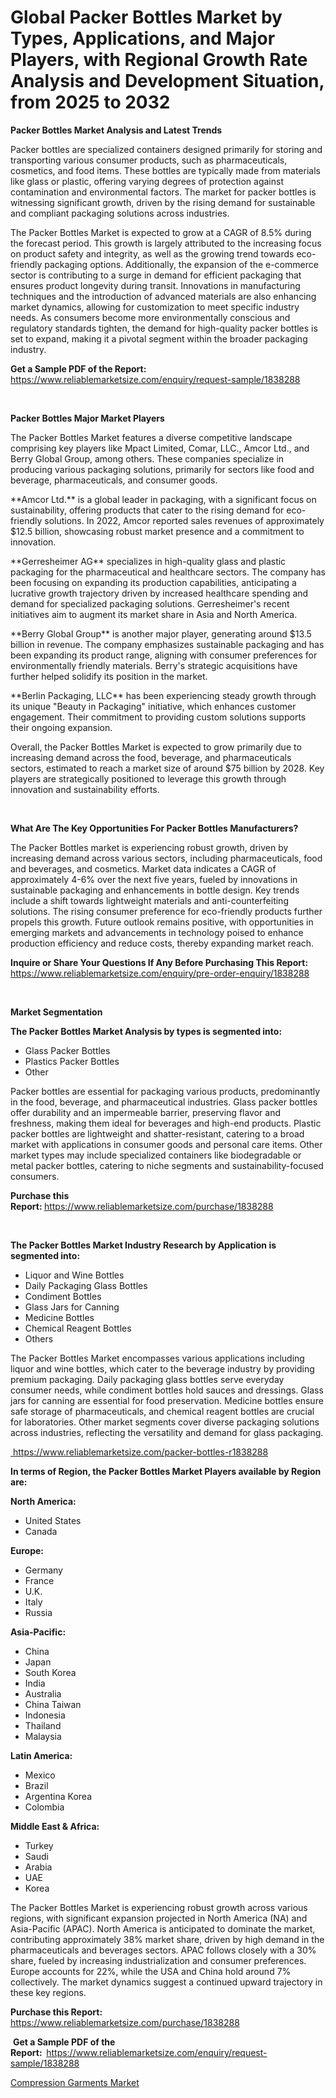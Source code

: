 <p><h1>Global Packer Bottles Market by Types, Applications, and Major Players, with Regional Growth Rate Analysis and Development Situation, from 2025 to 2032</h1></p><p><strong>Packer Bottles Market Analysis and Latest Trends</strong></p>
<p><p>Packer bottles are specialized containers designed primarily for storing and transporting various consumer products, such as pharmaceuticals, cosmetics, and food items. These bottles are typically made from materials like glass or plastic, offering varying degrees of protection against contamination and environmental factors. The market for packer bottles is witnessing significant growth, driven by the rising demand for sustainable and compliant packaging solutions across industries.</p><p>The Packer Bottles Market is expected to grow at a CAGR of 8.5% during the forecast period. This growth is largely attributed to the increasing focus on product safety and integrity, as well as the growing trend towards eco-friendly packaging options. Additionally, the expansion of the e-commerce sector is contributing to a surge in demand for efficient packaging that ensures product longevity during transit. Innovations in manufacturing techniques and the introduction of advanced materials are also enhancing market dynamics, allowing for customization to meet specific industry needs. As consumers become more environmentally conscious and regulatory standards tighten, the demand for high-quality packer bottles is set to expand, making it a pivotal segment within the broader packaging industry.</p></p>
<p><strong>Get a Sample PDF of the Report:&nbsp;</strong> <a href="https://www.reliablemarketsize.com/enquiry/request-sample/1838288?utm_campaign=2233&utm_medium=2&utm_source=Github&utm_content=ia&utm_term=09022025&utm_id=packer-bottles">https://www.reliablemarketsize.com/enquiry/request-sample/1838288</a></p>
<p>&nbsp;</p>
<p><strong>Packer Bottles Major Market Players</strong></p>
<p><p>The Packer Bottles Market features a diverse competitive landscape comprising key players like Mpact Limited, Comar, LLC., Amcor Ltd., and Berry Global Group, among others. These companies specialize in producing various packaging solutions, primarily for sectors like food and beverage, pharmaceuticals, and consumer goods.</p><p>**Amcor Ltd.** is a global leader in packaging, with a significant focus on sustainability, offering products that cater to the rising demand for eco-friendly solutions. In 2022, Amcor reported sales revenues of approximately $12.5 billion, showcasing robust market presence and a commitment to innovation.</p><p>**Gerresheimer AG** specializes in high-quality glass and plastic packaging for the pharmaceutical and healthcare sectors. The company has been focusing on expanding its production capabilities, anticipating a lucrative growth trajectory driven by increased healthcare spending and demand for specialized packaging solutions. Gerresheimer's recent initiatives aim to augment its market share in Asia and North America.</p><p>**Berry Global Group** is another major player, generating around $13.5 billion in revenue. The company emphasizes sustainable packaging and has been expanding its product range, aligning with consumer preferences for environmentally friendly materials. Berry's strategic acquisitions have further helped solidify its position in the market.</p><p>**Berlin Packaging, LLC** has been experiencing steady growth through its unique "Beauty in Packaging" initiative, which enhances customer engagement. Their commitment to providing custom solutions supports their ongoing expansion.</p><p>Overall, the Packer Bottles Market is expected to grow primarily due to increasing demand across the food, beverage, and pharmaceuticals sectors, estimated to reach a market size of around $75 billion by 2028. Key players are strategically positioned to leverage this growth through innovation and sustainability efforts.</p></p>
<p>&nbsp;</p>
<p><strong>What Are The Key Opportunities For Packer Bottles Manufacturers?</strong></p>
<p><p>The Packer Bottles market is experiencing robust growth, driven by increasing demand across various sectors, including pharmaceuticals, food and beverages, and cosmetics. Market data indicates a CAGR of approximately 4-6% over the next five years, fueled by innovations in sustainable packaging and enhancements in bottle design. Key trends include a shift towards lightweight materials and anti-counterfeiting solutions. The rising consumer preference for eco-friendly products further propels this growth. Future outlook remains positive, with opportunities in emerging markets and advancements in technology poised to enhance production efficiency and reduce costs, thereby expanding market reach.</p></p>
<p><strong>Inquire or Share Your Questions If Any Before Purchasing This Report:</strong> <a href="https://www.reliablemarketsize.com/enquiry/pre-order-enquiry/1838288?utm_campaign=2233&utm_medium=2&utm_source=Github&utm_content=ia&utm_term=09022025&utm_id=packer-bottles">https://www.reliablemarketsize.com/enquiry/pre-order-enquiry/1838288</a></p>
<p>&nbsp;</p>
<p><strong>Market Segmentation</strong></p>
<p><strong>The Packer Bottles Market Analysis by types is segmented into:</strong></p>
<p><ul><li>Glass Packer Bottles</li><li>Plastics Packer Bottles</li><li>Other</li></ul></p>
<p><p>Packer bottles are essential for packaging various products, predominantly in the food, beverage, and pharmaceutical industries. Glass packer bottles offer durability and an impermeable barrier, preserving flavor and freshness, making them ideal for beverages and high-end products. Plastic packer bottles are lightweight and shatter-resistant, catering to a broad market with applications in consumer goods and personal care items. Other market types may include specialized containers like biodegradable or metal packer bottles, catering to niche segments and sustainability-focused consumers.</p></p>
<p><strong>Purchase this Report:&nbsp;</strong><a href="https://www.reliablemarketsize.com/purchase/1838288?utm_campaign=2233&utm_medium=2&utm_source=Github&utm_content=ia&utm_term=09022025&utm_id=packer-bottles">https://www.reliablemarketsize.com/purchase/1838288</a></p>
<p>&nbsp;</p>
<p><strong>The Packer Bottles Market Industry Research by Application is segmented into:</strong></p>
<p><ul><li>Liquor and Wine Bottles</li><li>Daily Packaging Glass Bottles</li><li>Condiment Bottles</li><li>Glass Jars for Canning</li><li>Medicine Bottles</li><li>Chemical Reagent Bottles</li><li>Others</li></ul></p>
<p><p>The Packer Bottles Market encompasses various applications including liquor and wine bottles, which cater to the beverage industry by providing premium packaging. Daily packaging glass bottles serve everyday consumer needs, while condiment bottles hold sauces and dressings. Glass jars for canning are essential for food preservation. Medicine bottles ensure safe storage of pharmaceuticals, and chemical reagent bottles are crucial for laboratories. Other market segments cover diverse packaging solutions across industries, reflecting the versatility and demand for glass packaging.</p></p>
<p><a href="https://www.reliablemarketsize.com/packer-bottles-r1838288?utm_campaign=2233&utm_medium=2&utm_source=Github&utm_content=ia&utm_term=09022025&utm_id=packer-bottles">&nbsp;https://www.reliablemarketsize.com/packer-bottles-r1838288</a></p>
<p><strong>In terms of Region, the Packer Bottles Market Players available by Region are:</strong></p>
<p>
    <p> <strong> North America: </strong>
        <ul>
            <li>United States</li>
            <li>Canada</li>
        </ul>
        </p> 
    <p> <strong> Europe: </strong>
        <ul>
            <li>Germany</li>
            <li>France</li>
            <li>U.K.</li>
            <li>Italy</li>
            <li>Russia</li>
        </ul>
        </p> 
    <p> <strong> Asia-Pacific: </strong>
        <ul>
            <li>China</li>
            <li>Japan</li>
            <li>South Korea</li>
            <li>India</li>
            <li>Australia</li>
            <li>China Taiwan</li>
            <li>Indonesia</li>
            <li>Thailand</li>
            <li>Malaysia</li>
        </ul>
        </p> 
    <p> <strong> Latin America: </strong>
        <ul>
            <li>Mexico</li>
            <li>Brazil</li>
            <li>Argentina Korea</li>
            <li>Colombia</li>
        </ul>
        </p> 
    <p> <strong> Middle East & Africa: </strong>
        <ul>
            <li>Turkey</li>
            <li>Saudi</li>
            <li>Arabia</li>
            <li>UAE</li>
            <li>Korea</li>
        </ul>
    </p>
    </p>
<p><p>The Packer Bottles Market is experiencing robust growth across various regions, with significant expansion projected in North America (NA) and Asia-Pacific (APAC). North America is anticipated to dominate the market, contributing approximately 38% market share, driven by high demand in the pharmaceuticals and beverages sectors. APAC follows closely with a 30% share, fueled by increasing industrialization and consumer preferences. Europe accounts for 22%, while the USA and China hold around 7% collectively. The market dynamics suggest a continued upward trajectory in these key regions.</p></p>
<p><strong>Purchase this Report: </strong><a href="https://www.reliablemarketsize.com/purchase/1838288?utm_campaign=2233&utm_medium=2&utm_source=Github&utm_content=ia&utm_term=09022025&utm_id=packer-bottles">https://www.reliablemarketsize.com/purchase/1838288</a></p>
<p>&nbsp;<strong>Get a Sample PDF of the Report:&nbsp;&nbsp;</strong><a href="https://www.reliablemarketsize.com/enquiry/request-sample/1838288?utm_campaign=2233&utm_medium=2&utm_source=Github&utm_content=ia&utm_term=09022025&utm_id=packer-bottles">https://www.reliablemarketsize.com/enquiry/request-sample/1838288</a></p>
<p><strong></strong></p>
<p><p><a href="https://github.com/kathiestrine5ty/Market-Research-Report-List-1/blob/main/compression-garments-market.md?utm_campaign=2233&utm_medium=2&utm_source=Github&utm_content=ia&utm_term=09022025&utm_id=packer-bottles">Compression Garments Market</a></p></p>